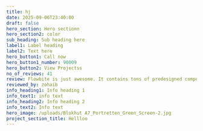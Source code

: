 ```yaml
---
title: hj
date: 2025-09-06T23:40:00
draft: false
hero_section: Hero sectionn
hero_section2: color
sub_heading: Sub heading here
label1: Label heading
label2: Text here
hero_button1: Call now
hero_button1_number: 90009
hero_button2: View Projectss
no_of_reviews: 41
review: Flowbite is just awesome. It contains tons of predesigned components and pages starting from login screen to complex dashboard. Perfect choice for your next Saas
reviewed_by: zohaib
info_heading1: Info heading 1
info_text1: info text
info_heading2: Info heading 2
info_text2: Info text
hero_image: /uploads/Blokhut A7_Portretten_Green_Screen-2.jpg
project_section_title: Hellloo
---
```


